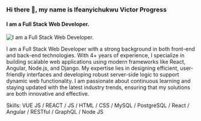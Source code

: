 ### Hi there 👋, my name is Ifeanyichukwu Victor Progress
#### I am a Full Stack Web Developer.
![I am a Full Stack Web Developer.](https://github.com/user-attachments/assets/bdd64676-8b9f-4d70-8ebf-6bb36ba0a972)

I am a Full Stack Web Developer with a strong background in both front-end and back-end technologies. With 4+ years of experience, I specialize in building scalable web applications using modern frameworks like React, Angular, Node.js, and Django. My expertise lies in designing efficient, user-friendly interfaces and developing robust server-side logic to support dynamic web functionality. I am passionate about continuous learning and staying updated with the latest industry trends, ensuring that my solutions are both innovative and effective.

Skills: VUE JS / REACT / JS / HTML / CSS / MySQL / PostgreSQL / React / Angular / RESTful / GraphQL / Node JS

